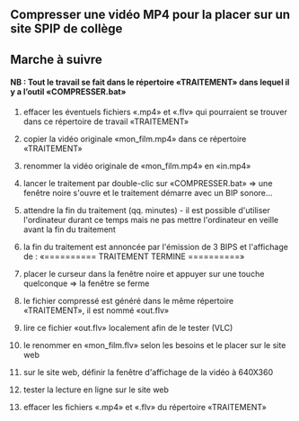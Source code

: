 ## Compresser une vidéo MP4 pour la placer sur un site SPIP de collège
## Marche à suivre

#### NB : Tout le travail se fait dans le répertoire «TRAITEMENT» dans lequel il y a l’outil «COMPRESSER.bat»

1. effacer les éventuels fichiers «.mp4» et «.flv» qui pourraient se trouver dans ce répertoire de travail «TRAITEMENT»

1. copier la vidéo originale «mon_film.mp4» dans ce répertoire «TRAITEMENT»

1. renommer la vidéo originale de «mon_film.mp4» en «in.mp4»

1. lancer le traitement par double-clic sur «COMPRESSER.bat»
=> une fenêtre noire s'ouvre et le traitement démarre avec un BIP sonore...

1. attendre la fin du traitement (qq. minutes) - il est possible d'utiliser l'ordinateur durant ce temps mais ne pas mettre l'ordinateur en veille avant la fin du traitement

1. la fin du traitement est annoncée par l'émission de 3 BIPS et l'affichage de :
 «========== TRAITEMENT TERMINE ==========»

1. placer le curseur dans la fenêtre noire et appuyer sur une touche quelconque
=> la fenêtre se ferme

1. le fichier compressé est généré dans le même répertoire «TRAITEMENT», il est nommé «out.flv»

1. lire ce fichier «out.flv» localement afin de le tester (VLC)

1. le renommer en «mon_film.flv» selon les besoins et le placer sur le site web

1. sur le site web, définir la fenêtre d'affichage de la vidéo à 640X360

1. tester la lecture en ligne sur le site web

1. effacer les fichiers «.mp4» et «.flv» du répertoire «TRAITEMENT»

